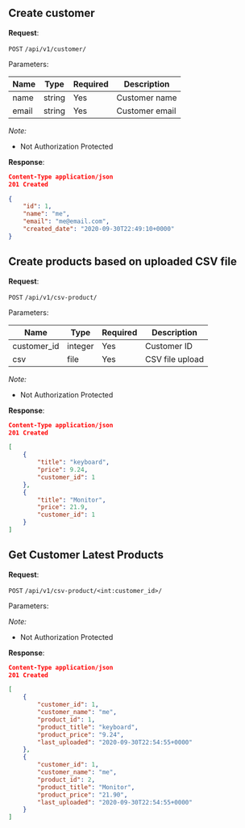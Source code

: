 ## Create customer 

**Request**:

`POST` `/api/v1/customer/`

Parameters:

Name       | Type   | Required | Description
-----------|--------|----------|------------
name       | string | Yes      | Customer name 
email      | string | Yes      | Customer email

*Note:*

- Not Authorization Protected

**Response**:

```json
Content-Type application/json
201 Created

{
    "id": 1,
    "name": "me",
    "email": "me@email.com",
    "created_date": "2020-09-30T22:49:10+0000"
}
```

## Create products based on uploaded CSV file

**Request**:

`POST` `/api/v1/csv-product/`

Parameters:

Name        | Type    | Required | Description
------------|---------|----------|------------
customer_id | integer | Yes      | Customer ID 
csv         | file    | Yes      | CSV file upload 

*Note:*

- Not Authorization Protected

**Response**:

```json
Content-Type application/json
201 Created

[
    {
        "title": "keyboard",
        "price": 9.24,
        "customer_id": 1
    },
    {
        "title": "Monitor",
        "price": 21.9,
        "customer_id": 1
    }
]
```

## Get Customer Latest Products 

**Request**:

`POST` `/api/v1/csv-product/<int:customer_id>/`

Parameters:

*Note:*

- Not Authorization Protected

**Response**:

```json
Content-Type application/json
201 Created

[
    {
        "customer_id": 1,
        "customer_name": "me",
        "product_id": 1,
        "product_title": "keyboard",
        "product_price": "9.24",
        "last_uploaded": "2020-09-30T22:54:55+0000"
    },
    {
        "customer_id": 1,
        "customer_name": "me",
        "product_id": 2,
        "product_title": "Monitor",
        "product_price": "21.90",
        "last_uploaded": "2020-09-30T22:54:55+0000"
    }
]
```

